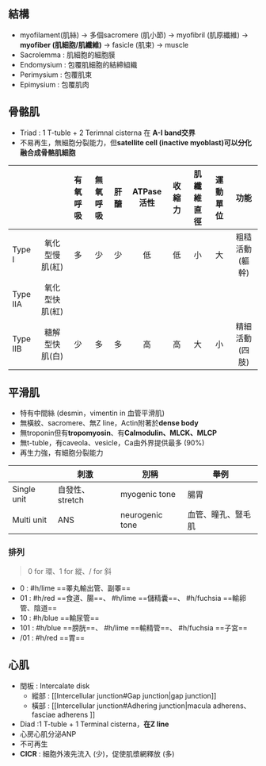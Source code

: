 ## 結構
- myofilament(肌絲) -> 多個sacromere (肌小節) -> myofibril (肌原纖維) -> **myofiber (肌細胞/肌纖維)** -> fasicle (肌束) -> muscle
- Sacrolemma : 肌細胞的細胞膜
- Endomysium : 包覆肌細胞的結締組織
- Perimysium : 包覆肌束
- Epimysium : 包覆肌肉
## 骨骼肌
- Triad : 1 T-tuble + 2 Terimnal cisterna 在 **A-I band交界**
- 不易再生，無細胞分裂能力，但**satellite cell (inactive myoblast)可以分化融合成骨骼肌細胞**

|          |                | 有氧呼吸 | 無氧呼吸 | 肝醣 | ATPase活性 | 收縮力 | 肌纖維直徑 | 運動單位 |      功能      |
|----------|:--------------:|:--------:|:--------:|:----:|:----------:|:------:|:----------:|:--------:|:--------------:|
| Type I   | 氧化型慢肌(紅) |    多    |    少    |  少  |     低     |   低   |     小     |    大    | 粗糙活動(軀幹) |
| Type IIA | 氧化型快肌(紅) |          |          |      |            |        |            |          |                |
| Type IIB | 糖解型快肌(白) |    少    |    多    |  多  |     高     |   高   |     大     |    小    | 精細活動(四肢) |

## 平滑肌
- 特有中間絲 (desmin，vimentin in 血管平滑肌)
- 無橫紋、sacromere、無Z line，Actin附著於**dense body**
- 無troponin但有**tropomyosin**、有**Calmodulin、MLCK、MLCP**
- 無t-tuble，有caveola、vesicle，Ca由外界提供最多 (90%)
- 再生力強，有細胞分裂能力

|             | 刺激            | 別稱            | 舉例               |
|-------------|-----------------|-----------------|--------------------|
| Single unit | 自發性、stretch | myogenic tone   | 腸胃               |
| Multi unit  | ANS             | neurogenic tone | 血管、瞳孔、豎毛肌 |

### 排列
>0 for 環、1 for 縱、/ for 斜
- 0 :  #h/lime ==睪丸輸出管、副睪==
- 01 : #h/red ==食道、腸==、 #h/lime  ==儲精囊==、 #h/fuchsia ==輸卵管、陰道==
- 10 : #h/blue ==輸尿管==
- 101 : #h/blue ==膀胱==、 #h/lime  ==輸精管==、 #h/fuchsia ==子宮==
- /01 : #h/red ==胃==

## 心肌
- 閏板 : Intercalate disk
	- 縱部 : [[Intercellular junction#Gap junction|gap junction]]
	- 橫部 : [[Intercellular junction#Adhering junction|macula adherens、fasciae adherens ]]
- Diad :1 T-tuble + 1 Terminal cisterna，**在Z line**
- 心房心肌分泌ANP
- 不可再生
- **CICR** : 細胞外液先流入 (少)，促使肌漿網釋放 (多)